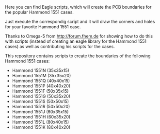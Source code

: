 Here you can find Eagle scripts, which will create the PCB boundaries for the popular Hammond 1551 cases.

Just execute the correspondig script and it will draw the corners and holes for your favorite Hammond 1551 case.

Thanks to Omega-5 from http://forum.fhem.de for showing how to do this with scripts (instead of creating an eagle library for the Hammond 1551 cases) as well as contributing his scripts for the cases.

This repository contains scripts to create the boundaries of the following Hammond 1551 cases:
<ul>
<li>Hammond 1551N (35x35x15)</li>
<li>Hammond 1551M (35x35x20)</li>
<li>Hammond 1551Q (40x40x15)</li>
<li>Hammond 1551P (40x40x20)</li>
<li>Hammond 1551F (50x35x15)</li>
<li>Hammond 1551G (50x35x20)</li>
<li>Hammond 1551S (50x50x15)</li>
<li>Hammond 1551R (50x50x20)</li>
<li>Hammond 1551J (60x35x15)</li>
<li>Hammond 1551H (60x35x20)</li>
<li>Hammond 1551L (80x40x15)</li>
<li>Hammond 1551K (80x40x20)</li>
</ul>

